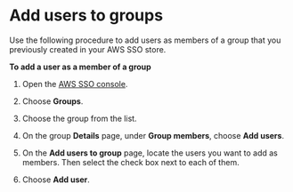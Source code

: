 # Add users to groups<a name="adduserstogroups"></a>

Use the following procedure to add users as members of a group that you previously created in your AWS SSO store\.

**To add a user as a member of a group**

1. Open the [AWS SSO console](https://console.aws.amazon.com/singlesignon)\.

1. Choose **Groups**\.

1. Choose the group from the list\.

1. On the group **Details** page, under **Group members**, choose **Add users**\.

1. On the **Add users to group** page, locate the users you want to add as members\. Then select the check box next to each of them\.

1. Choose **Add user**\.